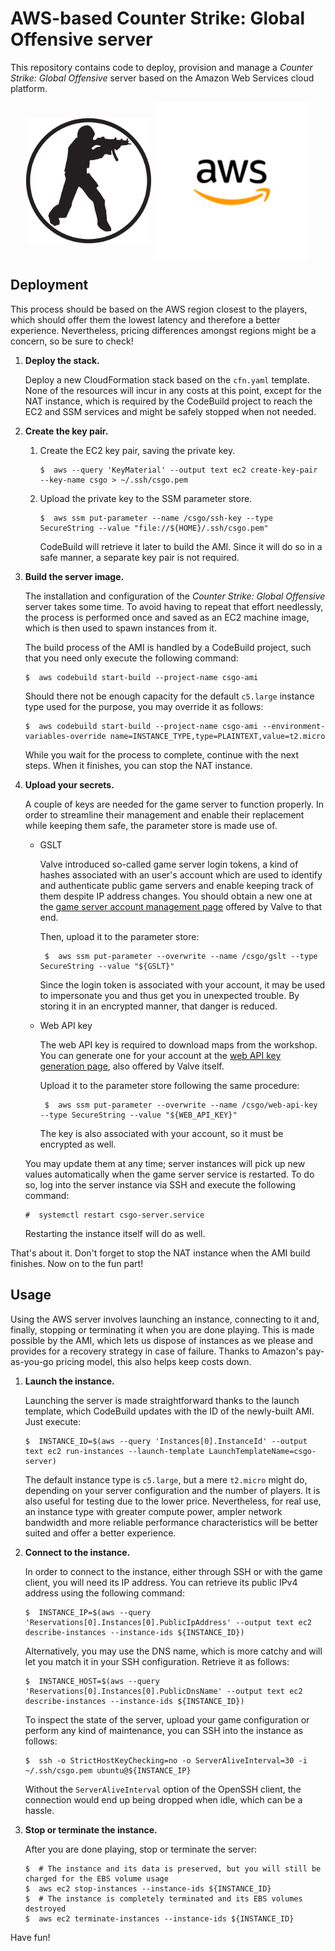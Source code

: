 AWS-based Counter Strike: Global Offensive server
================================================================================

This repository contains code to deploy, provision and manage a _Counter Strike: Global Offensive_ server based on the Amazon Web Services cloud platform.

<p align="center">
<img alt="Counter Strike 1.6 logo" src="img/cs16.svg" height="200px" width="200px" align="middle" />
<img alt="AWS logo" src="img/aws.svg" height="250px" width="250px" align="middle" />
</p>


Deployment
--------------------------------------------------------------------------------

This process should be based on the AWS region closest to the players, which should offer them the lowest latency and therefore a better experience. Nevertheless, pricing differences amongst regions might be a concern, so be sure to check!

 1.  **Deploy the stack.**
 
     Deploy a new CloudFormation stack based on the `cfn.yaml` template. None of the resources will incur in any costs at this point, except for the NAT instance, which is required by the CodeBuild project to reach the EC2 and SSM services and might be safely stopped when not needed.
 
 2.  **Create the key pair.**
 
     1.  Create the EC2 key pair, saving the private key.
     
             $  aws --query 'KeyMaterial' --output text ec2 create-key-pair --key-name csgo > ~/.ssh/csgo.pem
     
     2.  Upload the private key to the SSM parameter store.
     
             $  aws ssm put-parameter --name /csgo/ssh-key --type SecureString --value "file://${HOME}/.ssh/csgo.pem"
         
         CodeBuild will retrieve it later to build the AMI. Since it will do so in a safe manner, a separate key pair is not required.
 
 3.  **Build the server image.**
 
     The installation and configuration of the _Counter Strike: Global Offensive_ server takes some time. To avoid having to repeat that effort needlessly, the process is performed once and saved as an EC2 machine image, which is then used to spawn instances from it.
     
     The build process of the AMI is handled by a CodeBuild project, such that you need only execute the following command:
     
         $  aws codebuild start-build --project-name csgo-ami
     
     Should there not be enough capacity for the default `c5.large` instance type used for the purpose, you may override it as follows:
     
         $  aws codebuild start-build --project-name csgo-ami --environment-variables-override name=INSTANCE_TYPE,type=PLAINTEXT,value=t2.micro
     
     While you wait for the process to complete, continue with the next steps. When it finishes, you can stop the NAT instance.
 
 4.  **Upload your secrets.**
 
     A couple of keys are needed for the game server to function properly. In order to streamline their management and enable their replacement while keeping them safe, the parameter store is made use of.
     
     -  GSLT
     
         Valve introduced so-called game server login tokens, a kind of hashes associated with an user's account which are used to identify and authenticate public game servers and enable keeping track of them despite IP address changes. You should obtain a new one at the [game server account management page](https://steamcommunity.com/dev/managegameservers) offered by Valve to that end.
         
         Then, upload it to the parameter store:
         
             $  aws ssm put-parameter --overwrite --name /csgo/gslt --type SecureString --value "${GSLT}"
         
         Since the login token is associated with your account, it may be used to impersonate you and thus get you in unexpected trouble. By storing it in an encrypted manner, that danger is reduced.
     
     -  Web API key
     
         The web API key is required to download maps from the workshop. You can generate one for your account at the [web API key generation page](https://steamcommunity.com/dev/apikey), also offered by Valve itself.
         
         Upload it to the parameter store following the same procedure:
         
             $  aws ssm put-parameter --overwrite --name /csgo/web-api-key --type SecureString --value "${WEB_API_KEY}"
         
         The key is also associated with your account, so it must be encrypted as well.
     
     You may update them at any time; server instances will pick up new values automatically when the game server service is restarted. To do so, log into the server instance via SSH and execute the following command:
     
         #  systemctl restart csgo-server.service
     
     Restarting the instance itself will do as well.
 
That's about it. Don't forget to stop the NAT instance when the AMI build finishes. Now on to the fun part!


Usage
--------------------------------------------------------------------------------

Using the AWS server involves launching an instance, connecting to it and, finally, stopping or terminating it when you are done playing. This is made possible by the AMI, which lets us dispose of instances as we please and provides for a recovery strategy in case of failure. Thanks to Amazon's pay-as-you-go pricing model, this also helps keep costs down.

 1.  **Launch the instance.**
 
     Launching the server is made straightforward thanks to the launch template, which CodeBuild updates with the ID of the newly-built AMI. Just execute:
     
         $  INSTANCE_ID=$(aws --query 'Instances[0].InstanceId' --output text ec2 run-instances --launch-template LaunchTemplateName=csgo-server)
     
     The default instance type is `c5.large`, but a mere `t2.micro` might do, depending on your server configuration and the number of players. It is also useful for testing due to the lower price. Nevertheless, for real use, an instance type with greater compute power, ampler network bandwidth and more reliable performance characteristics will be better suited and offer a better experience.
 
 2.  **Connect to the instance.**
 
     In order to connect to the instance, either through SSH or with the game client, you will need its IP address. You can retrieve its public IPv4 address using the following command:
     
         $  INSTANCE_IP=$(aws --query 'Reservations[0].Instances[0].PublicIpAddress' --output text ec2 describe-instances --instance-ids ${INSTANCE_ID})
     
     Alternatively, you may use the DNS name, which is more catchy and will let you match it in your SSH configuration. Retrieve it as follows:
     
         $  INSTANCE_HOST=$(aws --query 'Reservations[0].Instances[0].PublicDnsName' --output text ec2 describe-instances --instance-ids ${INSTANCE_ID})
     
     To inspect the state of the server, upload your game configuration or perform any kind of maintenance, you can SSH into the instance as follows:
     
         $  ssh -o StrictHostKeyChecking=no -o ServerAliveInterval=30 -i ~/.ssh/csgo.pem ubuntu@${INSTANCE_IP}
     
     Without the `ServerAliveInterval` option of the OpenSSH client, the connection would end up being dropped when idle, which can be a hassle.
 
 3.  **Stop or terminate the instance.**
 
     After you are done playing, stop or terminate the server:
     
         $  # The instance and its data is preserved, but you will still be charged for the EBS volume usage
         $  aws ec2 stop-instances --instance-ids ${INSTANCE_ID}
         $  # The instance is completely terminated and its EBS volumes destroyed
         $  aws ec2 terminate-instances --instance-ids ${INSTANCE_ID}

Have fun!
